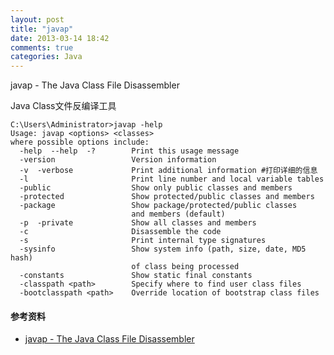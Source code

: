 ```yaml
---
layout: post
title: "javap"
date: 2013-03-14 18:42
comments: true
categories: Java
---
```


javap - The Java Class File Disassembler

Java Class文件反编译工具 

	C:\Users\Administrator>javap -help
	Usage: javap <options> <classes>
	where possible options include:
	  -help  --help  -?        Print this usage message
	  -version                 Version information 
	  -v  -verbose             Print additional information #打印详细的信息
	  -l                       Print line number and local variable tables
	  -public                  Show only public classes and members
	  -protected               Show protected/public classes and members
	  -package                 Show package/protected/public classes
	                           and members (default)
	  -p  -private             Show all classes and members
	  -c                       Disassemble the code
	  -s                       Print internal type signatures
	  -sysinfo                 Show system info (path, size, date, MD5 hash)
	                           of class being processed
	  -constants               Show static final constants
	  -classpath <path>        Specify where to find user class files
	  -bootclasspath <path>    Override location of bootstrap class files


#### 参考资料

- [javap - The Java Class File Disassembler](http://docs.oracle.com/javase/1.5.0/docs/tooldocs/windows/javap.html)

